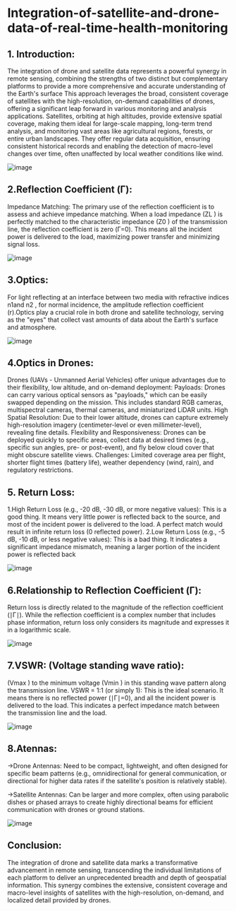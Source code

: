# Integration-of-satellite-and-drone-data-of-real-time-health-monitoring

## 1. Introduction:
The integration of drone and satellite data represents a powerful synergy in remote sensing, combining the strengths of two distinct but complementary platforms to provide
a more comprehensive and accurate understanding of the Earth's surface
This approach leverages the broad, consistent coverage of satellites with the high-resolution, on-demand capabilities of drones, offering a significant 
leap forward in various monitoring and analysis applications.
Satellites, orbiting at high altitudes, provide extensive spatial coverage, making them ideal for large-scale mapping,
long-term trend analysis, and monitoring vast areas like agricultural regions, forests, or entire urban landscapes. They offer regular data acquisition, 
ensuring consistent historical records and enabling the detection of macro-level changes over time, often unaffected by local weather conditions like wind.

![image](https://github.com/user-attachments/assets/5eaab174-d885-4f48-af4a-09a8559bf1a5)


## 2.Reflection Coefficient (Γ):
Impedance Matching: The primary use of the reflection coefficient is to assess and achieve impedance matching.
When a load impedance (ZL ) is perfectly matched to the characteristic impedance (Z0	) of the transmission line, 
the reflection coefficient is zero (Γ=0). This means all the incident power is delivered to the load, maximizing power 
transfer and minimizing signal loss.

![image](https://github.com/user-attachments/assets/7a98f9cc-45a4-4416-8e4f-86f0aa54d781)



 ## 3.Optics:
 For light reflecting at an interface between two media with refractive indices n1and n2 , for normal incidence, 
 the amplitude reflection coefficient (r).Optics play a crucial role in both drone and satellite technology, serving as the "eyes" 
 that collect vast amounts of data about the Earth's surface and atmosphere.

 ![image](https://github.com/user-attachments/assets/97db001c-2c3b-41d0-8564-274939dff6da)



## 4.Optics in Drones:
Drones (UAVs - Unmanned Aerial Vehicles) offer unique advantages due to their flexibility, low altitude, and on-demand deployment:
Payloads: Drones can carry various optical sensors as "payloads," which can be easily swapped depending on the mission. 
This includes standard RGB cameras, multispectral cameras, thermal cameras, and miniaturized LiDAR units.
High Spatial Resolution: Due to their lower altitude, drones can capture extremely high-resolution imagery 
(centimeter-level or even millimeter-level), revealing fine details.
Flexibility and Responsiveness: Drones can be deployed quickly to specific areas, collect data at desired times 
(e.g., specific sun angles, pre- or post-event), and fly below cloud cover that might obscure satellite views.
Challenges: Limited coverage area per flight, shorter flight times (battery life), weather dependency (wind, rain), and regulatory restrictions.



## 5. Return Loss:
1.High Return Loss (e.g., -20 dB, -30 dB, or more negative values): This is a good thing. 
It means very little power is reflected back to the source, and most of the incident power is delivered to the load. 
A perfect match would result in infinite return loss (0 reflected power).
2.Low Return Loss (e.g., -5 dB, -10 dB, or less negative values): This is a bad thing.
It indicates a significant impedance mismatch, meaning a larger portion of the incident power is reflected back

![image](https://github.com/user-attachments/assets/f91e65fe-7b57-4d4a-9c3d-70973f4d4d89)


## 6.Relationship to Reflection Coefficient (Γ):
Return loss is directly related to the magnitude of the reflection coefficient (∣Γ∣).
While the reflection coefficient is a complex number that includes phase information, 
return loss only considers its magnitude and expresses it in a logarithmic scale.

![image](https://github.com/user-attachments/assets/2797cb7a-4a4d-41dc-a3c8-debd8e073b55)



## 7.VSWR: (Voltage standing wave ratio):
 (Vmax ) to the minimum voltage (Vmin ) in this standing wave pattern along the transmission line.
 VSWR = 1:1 (or simply 1): This is the ideal scenario. 
 It means there is no reflected power (∣Γ∣=0), and all the incident power is delivered to the load. 
 This indicates a perfect impedance match between the transmission line and the load.

              
  ![image](https://github.com/user-attachments/assets/b3e5bac4-8fdf-4541-8507-6fc14bd7e79b)




  ## 8.Atennas:
  ->Drone Antennas: Need to be compact, lightweight, and often designed for specific beam patterns 
  (e.g., omnidirectional for general communication, or directional for higher data rates if the satellite's position is 
  relatively stable).
  
  ->Satellite Antennas: Can be larger and more complex, often using parabolic dishes or phased arrays to create highly 
  directional beams for efficient communication with drones or ground stations.

  ![image](https://github.com/user-attachments/assets/1724f68b-a435-42e4-960d-7a73972f653a)
​


  ## Conclusion:
  The integration of drone and satellite data marks a transformative advancement in remote sensing, transcending the 
  individual limitations of each platform to 
  deliver an unprecedented breadth and depth of geospatial information. This synergy combines the extensive, 
  consistent coverage and macro-level insights of satellites with the high-resolution, on-demand, and localized detail 
  provided by drones.
  

  

 

      
 
​	
 
